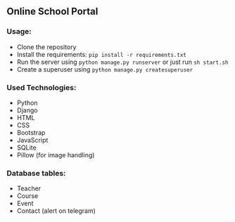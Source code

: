 ## Online School Portal

### Usage:
- Clone the repository
- Install the requirements: `pip install -r requirements.txt`
- Run the server using `python manage.py runserver` or just run `sh start.sh`
- Create a superuser using `python manage.py createsuperuser`

### Used Technologies:
- Python
- Django
- HTML
- CSS
- Bootstrap
- JavaScript
- SQLite
- Pillow (for image handling)

### Database tables:
- Teacher
- Course
- Event
- Contact (alert on telegram)
